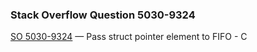 ### Stack Overflow Question 5030-9324

[SO 5030-9324](https://stackoverflow.com/q/50309324) &mdash;
Pass struct pointer element to FIFO - C
